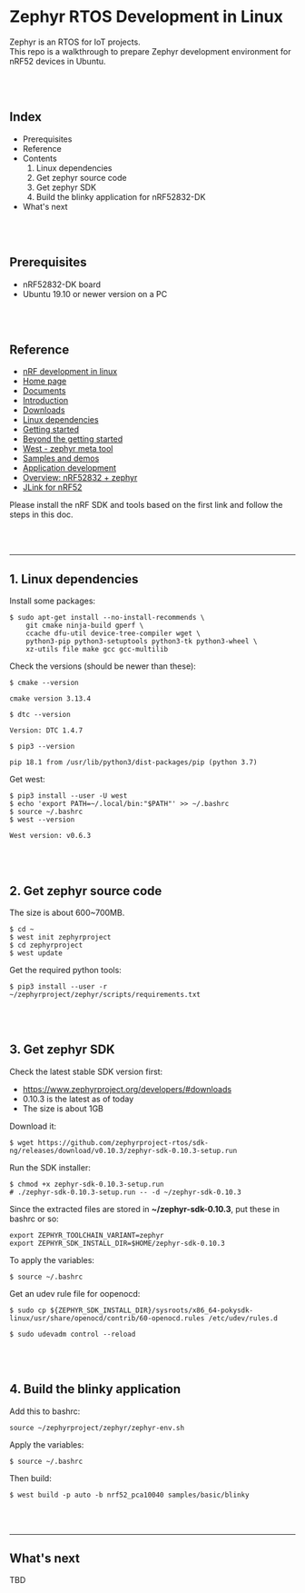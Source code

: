 # Zephyr RTOS Development in Linux

Zephyr is an RTOS for IoT projects.  
This repo is a walkthrough to prepare Zephyr development environment for nRF52 devices in Ubuntu.

<br/><br/>

## Index

- Prerequisites
- Reference
- Contents
    1. Linux dependencies
    2. Get zephyr source code
    3. Get zephyr SDK
    4. Build the blinky application for nRF52832-DK
- What's next 

<br/><br/>

## Prerequisites

- nRF52832-DK board
- Ubuntu 19.10 or newer version on a PC

<br/><br/>

## Reference

- [nRF development in linux](https://github.com/bus710/nrf-development-in-linux)
- [Home page](https://zephyrproject.org)
- [Documents](https://docs.zephyrproject.org/latest/)
- [Introduction](https://docs.zephyrproject.org/latest/introduction/index.html#project-resources)
- [Downloads](https://www.zephyrproject.org/developers/#downloads)
- [Linux dependencies](https://docs.zephyrproject.org/latest/getting_started/installation_linux.html#installation-linux)
- [Getting started](https://docs.zephyrproject.org/latest/getting_started/index.html)
- [Beyond the getting started](https://docs.zephyrproject.org/latest/guides/beyond-GSG.html#beyond-gsg)
- [West - zephyr meta tool](https://docs.zephyrproject.org/latest/guides/west/index.html#west)
- [Samples and demos](https://docs.zephyrproject.org/latest/samples/index.html#samples-and-demos)
- [Application development](https://docs.zephyrproject.org/latest/application/index.html#application)
- [Overview: nRF52832 + zephyr](https://docs.zephyrproject.org/latest/boards/arm/nrf52_pca10040/doc/index.html)
- [JLink for nRF52](https://docs.zephyrproject.org/latest/guides/tools/nordic_segger.html#nordic-segger-flashing)

Please install the nRF SDK and tools based on the first link and follow the steps in this doc.

<br/><br/>

---

## 1. Linux dependencies

Install some packages:

```
$ sudo apt-get install --no-install-recommends \
    git cmake ninja-build gperf \
    ccache dfu-util device-tree-compiler wget \
    python3-pip python3-setuptools python3-tk python3-wheel \
    xz-utils file make gcc gcc-multilib
```

Check the versions (should be newer than these):

```
$ cmake --version

cmake version 3.13.4

$ dtc --version

Version: DTC 1.4.7

$ pip3 --version

pip 18.1 from /usr/lib/python3/dist-packages/pip (python 3.7)
```

Get west:

```
$ pip3 install --user -U west
$ echo 'export PATH=~/.local/bin:"$PATH"' >> ~/.bashrc
$ source ~/.bashrc
$ west --version

West version: v0.6.3
```
<br/><br/>

## 2. Get zephyr source code

The size is about 600~700MB.

```
$ cd ~
$ west init zephyrproject
$ cd zephyrproject
$ west update
```

Get the required python tools:

```
$ pip3 install --user -r ~/zephyrproject/zephyr/scripts/requirements.txt
```

<br/><br/>

## 3. Get zephyr SDK

Check the latest stable SDK version first:
- https://www.zephyrproject.org/developers/#downloads
- 0.10.3 is the latest as of today
- The size is about 1GB
 
Download it:

```
$ wget https://github.com/zephyrproject-rtos/sdk-ng/releases/download/v0.10.3/zephyr-sdk-0.10.3-setup.run
```

Run the SDK installer:

```
$ chmod +x zephyr-sdk-0.10.3-setup.run
# ./zephyr-sdk-0.10.3-setup.run -- -d ~/zephyr-sdk-0.10.3
```

Since the extracted files are stored in **~/zephyr-sdk-0.10.3**, put these in bashrc or so:

```
export ZEPHYR_TOOLCHAIN_VARIANT=zephyr
export ZEPHYR_SDK_INSTALL_DIR=$HOME/zephyr-sdk-0.10.3
```

To apply the variables:

```
$ source ~/.bashrc
```

Get an udev rule file for oopenocd:

```
$ sudo cp ${ZEPHYR_SDK_INSTALL_DIR}/sysroots/x86_64-pokysdk-linux/usr/share/openocd/contrib/60-openocd.rules /etc/udev/rules.d

$ sudo udevadm control --reload
```

<br/><br/>

## 4. Build the blinky application

Add this to bashrc:

```
source ~/zephyrproject/zephyr/zephyr-env.sh
```

Apply the variables:

```
$ source ~/.bashrc
```

Then build:

```
$ west build -p auto -b nrf52_pca10040 samples/basic/blinky
```

<br/><br/>

---

## What's next

TBD